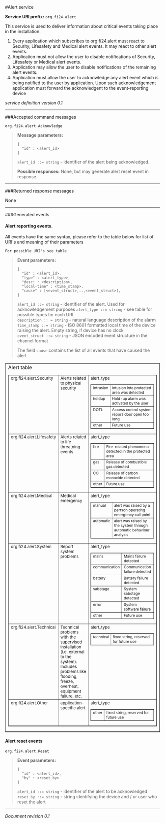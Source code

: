 #Alert service

**Service URI prefix:**    `org.fi24.alert`

This service is used to deliver information about critical events taking place in the installation.

1. Every application which subscribes to org.fi24.alert must react to Security, Lifesafety and Medical alert events. It may react to other alert events.
2. Application must not allow the user to disable notifications of Security, Lifesafety or Medical alert events. 
3. Application may allow the user to disable notifications of the remaining alert events.
4. Application must allow the user to acknowledge any alert event which is being notified to the user by application. Upon such acknowledgement application must forward the acknowledgent to the event-reporting device


*service definition version 0.1*

---  

###Accepted command messages

`org.fi24.alert.Acknowledge`

>**Message parameters:**   
>
>```
>{
>   "id" : <alert_id>
>}
>```
>
>`alert_id ::= string` - identifier of the alert being acknowledged.
>
>**Possible responses:** None, but may generate alert reset event in response.  


---

###Returned response messages

None

---

###Generated events

#### Alert reporting events.  
All events have the same syntax, please refer to the table below for list of URI's and meaning of their parameters  

`For possible URI's see table`
> 
> **Event parameters:**
>```
>{  
>   "id" : <alert_id>,
>   "type" : <alert_type>,
>   "desc: : <description>,
>   "local-time" : <time_stamp>,
>   "cause" : [<event_struct>,..,<event_struct>],
>}
>```
>`alert_id ::= string` - identifier of the alert. Used for acknowledgement purposes
>`alert_type ::= string` - see table for possible types for each URI  
>`description :: = string` - natural language description of the alarm
>`time_stamp ::= string` - ISO 8601 formatted local time of the device raising the alert. Empty string, if device has no clock  
>`event_struct ::= string` - JSON encoded event structure in the channel format  
>
>The field `cause` contains the list of all events that have caused the alert  
>

<td style="">
  <table border=1 cellspacing=0 cellpadding=3 >
  <tr valign=top>
  <td  >Alert table
    <table border=1 cellspacing=0 cellpadding=3 style="font-size: 10pt;">
    <tr valign=top>
    <td  >org.fi24.alert.Security
    </td>
    <td  >Alerts related to physical security
    </td>
    <td  >alert_type
      <table border=1 cellspacing=0 cellpadding=3 style="font-size: 9pt;">
      <tr valign=top>
      <td  >intrusion
      </td>
      <td  >Intusion into protected area was detected 
      </td>
      </tr>
      <tr valign=top>
      <td  >holdup
      </td>
      <td  >Hold-up alarm was activated by the user
      </td>
      </tr>
      <tr valign=top>
      <td  >DOTL
      </td>
      <td  >Access control system repors door open too long
      </td>
      </tr>
      <tr valign=top>
      <td  >other
      </td>
      <td  >Future use
      </td>
      </tr>
      </table>
    </td>
    </tr>
    <tr valign=top>
    <td  >org.fi24.alert.Lifesafety
    </td>
    <td  >Alerts related to life threatning events
    </td>
    <td  >alert_type
      <table border=1 cellspacing=0 cellpadding=3 style="font-size: 9pt;">
      <tr valign=top>
      <td  >fire
      </td>
      <td  >Fire-related phenomena detected in the protected area
      </td>
      </tr>
      <tr valign=top>
      <td  >gas
      </td>
      <td  >Release of combustible gas detected
      </td>
      </tr>
      <tr valign=top>
      <td  >CO
      </td>
      <td  >Release of carbon monoxide detected
      </td>
      </tr>
      <tr valign=top>
      <td  >other
      </td>
      <td  >Future use
      </td>
      </tr>
      </table>
    </td>
    </tr>
    <tr valign=top>
    <td  >org.fi24.alert.Medical
    </td>
    <td  >Medical emergency
    </td>
    <td  >alert_type
      <table border=1 cellspacing=0 cellpadding=3 style="font-size: 9pt;">
      <tr valign=top>
      <td  >manual
      </td>
      <td  >alert was raised by a pertson operating emergency call point
      </td>
      </tr>
      <tr valign=top>
      <td  >automatic
      </td>
      <td  >alert was raised by the system through automatic behaviour analysis
      </td>
      </tr>
      </table>
    </td>
    </tr>
    <tr valign=top>
    <td  >org.fi24.alert.System
    </td>
    <td  >Report system problems
    </td>
    <td  >alert_type
      <table border=1 cellspacing=0 cellpadding=3 style="font-size: 9pt;">
      <tr valign=top>
      <td  >mains
      </td>
      <td  >Mains failure detected
      </td>
      </tr>
      <tr valign=top>
      <td  >communication
      </td>
      <td  >Communication failure detected
      </td>
      </tr>
      <tr valign=top>
      <td  >battery
      </td>
      <td  >Battery failure detected
      </td>
      </tr>
      <tr valign=top>
      <td  >sabotage
      </td>
      <td  >System sabotage detected
      </td>
      </tr>
      <tr valign=top>
      <td  >error
      </td>
      <td  >System software failure
      </td>
      </tr>
      <tr valign=top>
      <td  >other
      </td>
      <td  >Future use
      </td>
      </tr>
      </table>
    </td>
    </tr>
    <tr valign=top>
    <td  >org.fi24.alert.Technical
    </td>
    <td  >Technical problems with the supervised installation (i.e. external to the system). Includes problems like flooding, freeze, overheat, equipment failure, etc.
    </td>
    <td  >alert_type
      <table border=1 cellspacing=0 cellpadding=3 style="font-size: 9pt;">
      <tr valign=top>
      <td  >technical
      </td>
      <td  >fixed string, reserved for future use
      </td>
      </tr>
      </table>
    </td>
    </tr>
    <tr valign=top>
    <td  >org.fi24.alert.Other
    </td>
    <td  >application-specific alert
    </td>
    <td  >alert_type
      <table border=1 cellspacing=0 cellpadding=3 style="font-size: 9pt;">
      <tr valign=top>
      <td  >other
      </td>
      <td  >fixed string, reserved for future use
      </td>
      </tr>
      </table>
    </td>
    </tr>
    </table>
  </td>
  </tr>
  </table>
</td>


#### Alert reset events

`org.fi24.alert.Reset`
> 
> **Event parameters:**
>```
>{  
>   "id" : <alert_id>,
>   "by" : <reset_by>
>}
>```
>`alert_id ::= string` - identifier of the alert to be acknowledged  
>`reset_by ::= string` - string identifying the device and / or user who reset the alert
>




---

*Document revision 0.1*
